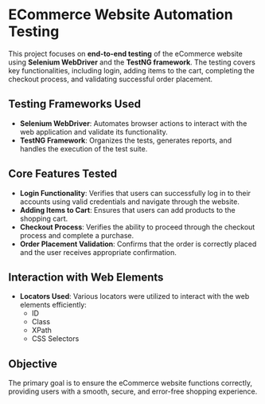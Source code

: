 # ECommerce Website Automation Testing

This project focuses on **end-to-end testing** of the eCommerce website using **Selenium WebDriver** and the **TestNG framework**. The testing covers key functionalities, including login, adding items to the cart, completing the checkout process, and validating successful order placement.

## Testing Frameworks Used
- **Selenium WebDriver**: Automates browser actions to interact with the web application and validate its functionality.
- **TestNG Framework**: Organizes the tests, generates reports, and handles the execution of the test suite.

## Core Features Tested
- **Login Functionality**: Verifies that users can successfully log in to their accounts using valid credentials and navigate through the website.
- **Adding Items to Cart**: Ensures that users can add products to the shopping cart.
- **Checkout Process**: Verifies the ability to proceed through the checkout process and complete a purchase.
- **Order Placement Validation**: Confirms that the order is correctly placed and the user receives appropriate confirmation.

## Interaction with Web Elements
- **Locators Used**: Various locators were utilized to interact with the web elements efficiently:
  - ID
  - Class
  - XPath
  - CSS Selectors

## Objective
The primary goal is to ensure the eCommerce website functions correctly, providing users with a smooth, secure, and error-free shopping experience.
